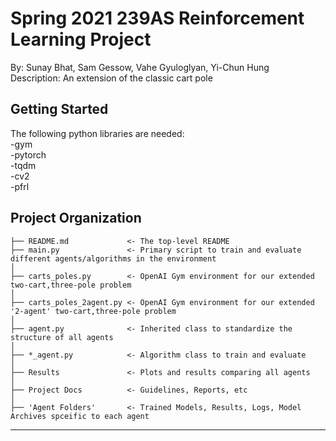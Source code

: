 Spring 2021 239AS Reinforcement Learning Project
==============================
By: Sunay Bhat, Sam Gessow, Vahe Gyuloglyan, Yi-Chun Hung  
Description: An extension of the classic cart pole  

Getting Started
------------
The following python libraries are needed:  
-gym  
-pytorch  
-tqdm  
-cv2  
-pfrl  

Project Organization
------------

    ├── README.md             <- The top-level README 
    ├── main.py               <- Primary script to train and evaluate different agents/algorithms in the environment          
    │
    ├── carts_poles.py        <- OpenAI Gym environment for our extended two-cart,three-pole problem
    │
    ├── carts_poles_2agent.py <- OpenAI Gym environment for our extended '2-agent' two-cart,three-pole problem
    │
    ├── agent.py              <- Inherited class to standardize the structure of all agents
    │
    ├── *_agent.py            <- Algorithm class to train and evaluate
    │
    ├── Results               <- Plots and results comparing all agents
    │
    ├── Project Docs          <- Guidelines, Reports, etc
    │
    ├── 'Agent Folders'       <- Trained Models, Results, Logs, Model Archives spceific to each agent   

--------

